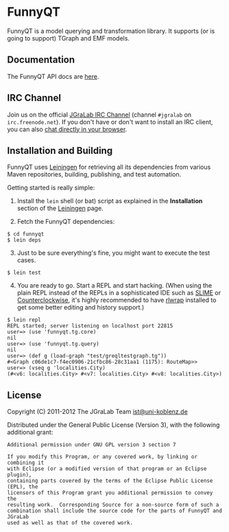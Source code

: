 # FunnyQT

FunnyQT is a model querying and transformation library.  It supports (or is
going to support) TGraph and EMF models.

## Documentation

The FunnyQT API docs are
[here](http://userpages.uni-koblenz.de/~horn/funnyqt-docs/).

## IRC Channel

Join us on the official [JGraLab IRC Channel](irc://irc.freenode.net/#jgralab)
(channel `#jgralab` on `irc.freenode.net`).  If you don't have or don't want to
install an IRC client, you can also
[chat directly in your browser](http://webchat.freenode.net/?channels=jgralab).


## Installation and Building

FunnyQT uses [Leiningen](https://github.com/technomancy/leiningen) for
retrieving all its dependencies from various Maven repositories, building,
publishing, and test automation.

Getting started is really simple:

1. Install the `lein` shell (or bat) script as explained in the
**Installation** section of the
[Leiningen](https://github.com/technomancy/leiningen) page.

2. Fetch the FunnyQT dependencies:

```
$ cd funnyqt
$ lein deps
```

3. Just to be sure everything's fine, you might want to execute the test cases.

```
$ lein test
```

4. You are ready to go.  Start a REPL and start hacking.  (When using the plain
REPL instead of the REPLs in a sophisticated IDE such as
[SLIME](http://common-lisp.net/project/slime/) or
[Counterclockwise](http://code.google.com/p/counterclockwise/), it's highly
recommended to have [rlwrap](http://utopia.knoware.nl/~hlub/rlwrap/#rlwrap)
installed to get some better editing and history support.)

```
$ lein repl
REPL started; server listening on localhost port 22815
user=> (use 'funnyqt.tg.core)
nil
user=> (use 'funnyqt.tg.query)
nil
user=> (def g (load-graph "test/greqltestgraph.tg"))
#<Graph c06de1c7-f4ec0906-21cfbc86-28c31aa1 (1175): RouteMap>>
user=> (vseq g 'localities.City)
(#<v6: localities.City> #<v7: localities.City> #<v8: localities.City>)
```

## License

Copyright (C) 2011-2012 The JGraLab Team <ist@uni-koblenz.de>

Distributed under the General Public License (Version 3), with the following
additional grant:

```
Additional permission under GNU GPL version 3 section 7

If you modify this Program, or any covered work, by linking or combining it
with Eclipse (or a modified version of that program or an Eclipse plugin),
containing parts covered by the terms of the Eclipse Public License (EPL), the
licensors of this Program grant you additional permission to convey the
resulting work.  Corresponding Source for a non-source form of such a
combination shall include the source code for the parts of FunnyQT and JGraLab
used as well as that of the covered work.
```


<!-- Local Variables:        -->
<!-- mode: markdown          -->
<!-- indent-tabs-mode: nil   -->
<!-- End:                    -->
